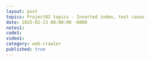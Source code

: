 ```yaml
---
layout: post
topics: Project02 topics - Inverted index, test cases
date: 2025-02-13 08:00:00 -0800
notes1: 
code1: 
video1: 
category: web-crawler
published: true
---
```

